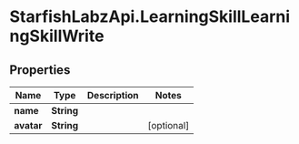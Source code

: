 # StarfishLabzApi.LearningSkillLearningSkillWrite

## Properties
Name | Type | Description | Notes
------------ | ------------- | ------------- | -------------
**name** | **String** |  | 
**avatar** | **String** |  | [optional] 

